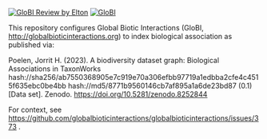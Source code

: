 [![GloBI Review by Elton](../../actions/workflows/review.yml/badge.svg)](../../actions/workflows/review.yml) [![GloBI](https://api.globalbioticinteractions.org/interaction.svg?accordingTo=globi:globalbioticinteractions/taxonworks)](https://globalbioticinteractions.org/?accordingTo=globi:globalbioticinteractions/taxonworks) 

This repository configures Global Biotic Interactions (GloBI, http://globalbioticinteractions.org) to index biological association as published via:

Poelen, Jorrit H. (2023). A biodiversity dataset graph: Biological Associations in TaxonWorks hash://sha256/ab7550368905e7c919e70a306efbb97719a1edbba2cfe4c4515f635ebc0be4bb hash://md5/8771b9560146cb7af895a1a6de23bd87 (0.1) [Data set]. Zenodo. https://doi.org/10.5281/zenodo.8252844

For context, see https://github.com/globalbioticinteractions/globalbioticinteractions/issues/373 . 
